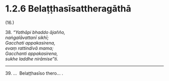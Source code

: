 # 1.2.6 Belaṭṭhasīsattheragāthā

(16.)

38\. _“Yathāpi bhaddo ājañño,_  
_naṅgalāvattanī sikhī;_  
_Gacchati appakasirena,_  
_evaṃ rattindivā mama;_  
_Gacchanti appakasirena,_  
_sukhe laddhe nirāmise”ti._  

---

39\. …  Belaṭṭhasīso thero… .
